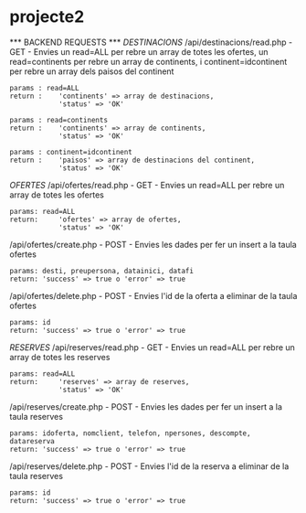 # projecte2

*** BACKEND REQUESTS ***
*DESTINACIONS*
/api/destinacions/read.php - GET - Envies un read=ALL per rebre un array de totes les ofertes, 
                                    un read=continents per rebre un array de continents, i 
                                    continent=idcontinent per rebre un array dels paisos del continent

    params : read=ALL 
    return :    'continents' => array de destinacions,
                'status' => 'OK'

    params : read=continents
    return :    'continents' => array de continents,
                'status' => 'OK'

    params : continent=idcontinent
    return :    'paisos' => array de destinacions del continent,
                'status' => 'OK'

*OFERTES*
/api/ofertes/read.php - GET - Envies un read=ALL per rebre un array de totes les ofertes

    params: read=ALL
    return:     'ofertes' => array de ofertes,
                'status' => 'OK'

/api/ofertes/create.php - POST - Envies les dades per fer un insert a la taula ofertes 

    params: desti, preupersona, datainici, datafi
    return: 'success' => true o 'error' => true

/api/ofertes/delete.php - POST - Envies l'id de la oferta a eliminar de la taula ofertes

    params: id
    return: 'success' => true o 'error' => true

*RESERVES*
/api/reserves/read.php - GET - Envies un read=ALL per rebre un array de totes les reserves

    params: read=ALL
    return:     'reserves' => array de reserves,
                'status' => 'OK'

/api/reserves/create.php - POST - Envies les dades per fer un insert a la taula reserves 

    params: idoferta, nomclient, telefon, npersones, descompte, datareserva
    return: 'success' => true o 'error' => true

/api/reserves/delete.php - POST - Envies l'id de la reserva a eliminar de la taula reserves

    params: id
    return: 'success' => true o 'error' => true